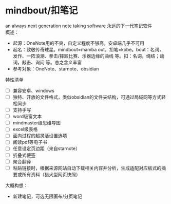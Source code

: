 # mindbout/扣笔记
an always next generation note taking software 永远的下一代笔记软件  
概述：
- 起源：OneNote用的不爽，自定义程度不够高，安卓端几乎不可用
- 起名：致敬传奇球星。mindbout=mamba out，扣笔=kobe。bout：名词，发作、一阵浪潮、拳击/摔跤比赛、乐器边缘的曲线 等。扣：名词，绳结；动词，敲击、询问 等。总之含义丰富
- 参考对象：OneNote、starnote、obsidian

特性清单
- [ ] 兼容安卓、windows
- [ ] 独特、开放的文件格式，类似obsidian的文件夹结构，可通过局域网等方式轻松同步
- [ ] 支持手写
- [ ] word级富文本
- [ ] mindmaster级思维导图
- [ ] excel级表格
- [ ] 面向过程的超灵活设置选项
- [ ] 阅读pdf等电子书
- [ ] 任意设定页边距（来自starnote）
- [ ] 折叠式便签
- [ ] 聚合翻译
- [ ] 粘贴链接时，根据来源网站自动下载相关内容并分析，生成适配对应板式的摘要或所有资料（猎犬型网页快照）

大概构想：
- 新建笔记，可选无限画布/分页笔记
